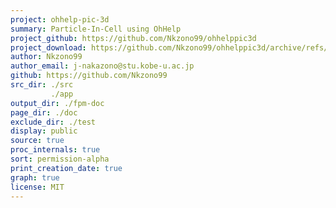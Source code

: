 ```yaml
---
project: ohhelp-pic-3d
summary: Particle-In-Cell using OhHelp
project_github: https://github.com/Nkzono99/ohhelppic3d
project_download: https://github.com/Nkzono99/ohhelppic3d/archive/refs/heads/main.zip
author: Nkzono99
author_email: j-nakazono@stu.kobe-u.ac.jp
github: https://github.com/Nkzono99
src_dir: ./src
         ./app
output_dir: ./fpm-doc
page_dir: ./doc
exclude_dir: ./test
display: public
source: true
proc_internals: true
sort: permission-alpha
print_creation_date: true
graph: true
license: MIT
---
```

